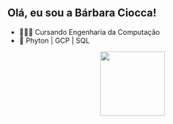 ## Olá, eu sou a Bárbara Ciocca!

- 👩🏽‍🎓 Cursando Engenharia da Computação
- 📓 Phyton | GCP | SQL

<div align="center">
  <a href="https://github.com/barbaraciocca">
  <img height="130em" src="https://github-readme-stats.vercel.app/api/top-langs/?username=barbaraciocca&layout=compact&langs_count=7&theme=panda"/>
</div>
